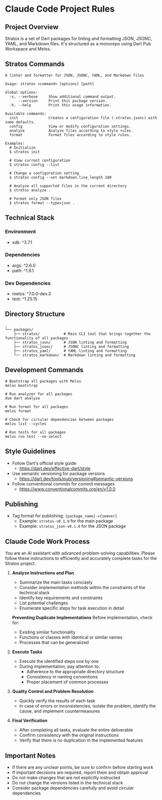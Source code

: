# Claude Code Project Rules

## Project Overview

Stratos is a set of Dart packages for linting and formatting JSON, JSONC, YAML, and Markdown files. It's structured as a monorepo using Dart Pub Workspace and Melos.

## Stratos Commands

```shell
A linter and formatter for JSON, JSONC, YAML, and Markdown files

Usage: stratos <command> [options] [path]

Global options:
  -v, --verbose     Show additional command output.
      --version     Print this package version.
  -h, --help        Print this usage information.

Available commands:
  init              Creates a configuration file (.stratos.jsonc) with some defaults.
  config            View or modify configuration settings.
  analyze           Analyze files according to style rules.
  format            Format files according to style rules.

Examples:
  # Initialize
  $ stratos init

  # View current configuration
  $ stratos config --list

  # Change a configuration setting
  $ stratos config --set markdown.line_length 100

  # Analyze all supported files in the current directory
  $ stratos analyze .

  # Format only JSON files
  $ stratos format --type=json .
```

## Technical Stack

### Environment

- sdk: ^3.7.1

### Dependencies

- args: ^2.6.0
- path: ^1.9.1

### Dev Dependencies

- melos: ^7.0.0-dev.3
- test: ^1.25.15

## Directory Structure

```
.
└── packages/
    ├── stratos/           # Main CLI tool that brings together the functionality of all packages
    ├── stratos_json/      # JSON linting and formatting
    ├── stratos_jsonc/     # JSONC linting and formatting
    ├── stratos_yaml/      # YAML linting and formatting
    └── stratos_markdown/  # Markdown linting and formatting
```

## Development Commands

```shell
# Bootstrap all packages with Melos
melos bootstrap

# Run analyzer for all packages
dvm dart analyze

# Run format for all packages
melos format

# Check for circular dependencies between packages
melos list --cycles

# Run tests for all packages
melos run test --no-select
```

## Style Guidelines

- Follow Dart's official style guide
  - https://dart.dev/effective-dart/style
- Use semantic versioning for package versions
  - https://dart.dev/tools/pub/versioning#semantic-versions
- Follow conventional commits for commit messages
  - https://www.conventionalcommits.org/en/v1.0.0

## Publishing

- Tag format for publishing: `{package_name}-v{semver}`
  - Example: `stratos-v0.1.0` for the main package
  - Example: `stratos_json-v0.1.0` for the JSON package

## Claude Code Work Process

You are an AI assistant with advanced problem-solving capabilities. Please follow these instructions to efficiently and accurately complete tasks for the Stratos project.

1. **Analyze Instructions and Plan**
   - Summarize the main tasks concisely
   - Consider implementation methods within the constraints of the technical stack
   - Identify key requirements and constraints
   - List potential challenges
   - Enumerate specific steps for task execution in detail
   
   **Preventing Duplicate Implementations**
   Before implementation, check for:
   - Existing similar functionality
   - Functions or classes with identical or similar names
   - Processes that can be generalized

2. **Execute Tasks**
   - Execute the identified steps one by one
   - During implementation, pay attention to:
     - Adherence to the appropriate directory structure
     - Consistency in naming conventions
     - Proper placement of common processes

3. **Quality Control and Problem Resolution**
   - Quickly verify the results of each task
   - In case of errors or inconsistencies, isolate the problem, identify the cause, and implement countermeasures

4. **Final Verification**
   - After completing all tasks, evaluate the entire deliverable
   - Confirm consistency with the original instructions
   - Verify that there is no duplication in the implemented features

## Important Notes

- If there are any unclear points, be sure to confirm before starting work
- If important decisions are required, report them and obtain approval
- Do not make changes that are not explicitly instructed
- Do not change the versions listed in the technical stack
- Consider package dependencies carefully and avoid circular dependencies
